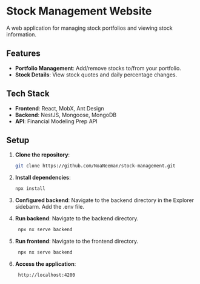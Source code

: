 # Stock Management Website

A web application for managing stock portfolios and viewing stock information.

## Features

- **Portfolio Management**: Add/remove stocks to/from your portfolio.
- **Stock Details**: View stock quotes and daily percentage changes.

## Tech Stack

- **Frontend**: React, MobX, Ant Design
- **Backend**: NestJS, Mongoose, MongoDB
- **API**: Financial Modeling Prep API

## Setup

1. **Clone the repository**:

   ```bash
   git clone https://github.com/NoaNeeman/stock-management.git

   ```

2. **Install dependencies**:

   ```bash
   npx install

   ```

3. **Configured backend**:
   Navigate to the backend directory in the Explorer sidebarm.
   Add the .env file.

4. **Run backend**:
   Navigate to the backend directory.

   ```bash
    npx nx serve backend

   ```

5. **Run frontend**:
   Navigate to the frontend directory.

   ```bash
    npx nx serve backend

   ```

6. **Access the application**:
   ```text
    http://localhost:4200
   ```
